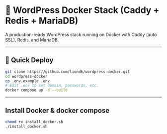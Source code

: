 # 🐳 WordPress Docker Stack (Caddy + Redis + MariaDB)

A production-ready WordPress stack running on Docker with Caddy (auto SSL), Redis, and MariaDB.

---

## 🚀 Quick Deploy

```bash
git clone https://github.com/liondk/wordpress-docker.git
cd wordpress-docker
cp .env.example .env
# Edit .env to set domain, passwords, etc.
docker compose up -d --build
```
-----
## Install Docker & docker compose

```bash
chmod +x install_docker.sh
./install_docker.sh
